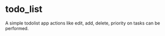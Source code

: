 # todo_list

A simple todolist app 
actions like edit, add, delete, priority on tasks can be performed.
